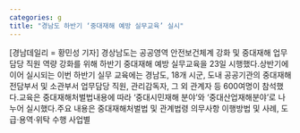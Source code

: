 ```yaml
---
categories: g
title: "경남도 하반기 ‘중대재해 예방 실무교육’ 실시"
---
```

[경남데일리 = 황민성 기자] 경상남도는 공공영역 안전보건체계 강화 및 중대재해 업무담당 직원 역량 강화를 위해 하반기 중대재해 예방 실무교육을 23일 시행했다.상반기에 이어 실시되는 이번 하반기 실무 교육에는 경남도, 18개 시군, 도내 공공기관의 중대재해 전담부서 및 소관부서 업무담당 직원, 관리감독자, 그 외 관계자 등 600여명이 참석했다.교육은 중대재해처벌법내용에 따라 ‘중대시민재해 분야’와 ‘중대산업재해분야’로 나누어 실시했다.주요 내용은 중대재해처벌법 및 관계법령 의무사항 이행방법 및 사례, 도급·용역·위탁 수행 사업별